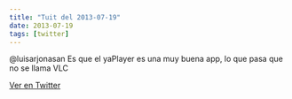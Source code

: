 ```yaml
---
title: "Tuit del 2013-07-19"
date: 2013-07-19
tags: [twitter]
---
```


@luisarjonasan Es que el yaPlayer es una muy buena app, lo que pasa que no se llama VLC



[Ver en Twitter](https://twitter.com/i/web/status/358194844641935361)
